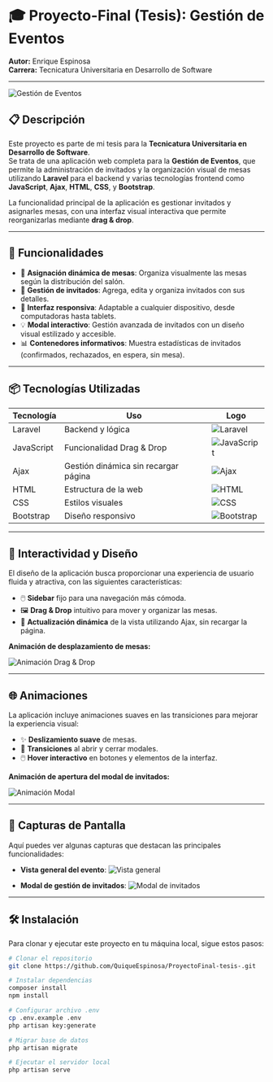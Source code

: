 # 🎓 Proyecto-Final (Tesis): Gestión de Eventos  
**Autor:** Enrique Espinosa  
**Carrera:** Tecnicatura Universitaria en Desarrollo de Software

---

![Gestión de Eventos](https://via.placeholder.com/800x400.png?text=Gestion+de+Eventos)

## 📋 Descripción

Este proyecto es parte de mi tesis para la **Tecnicatura Universitaria en Desarrollo de Software**.  
Se trata de una aplicación web completa para la **Gestión de Eventos**, que permite la administración de invitados y la organización visual de mesas utilizando **Laravel** para el backend y varias tecnologías frontend como **JavaScript**, **Ajax**, **HTML**, **CSS**, y **Bootstrap**.

La funcionalidad principal de la aplicación es gestionar invitados y asignarles mesas, con una interfaz visual interactiva que permite reorganizarlas mediante **drag & drop**.

---

## 🚀 Funcionalidades

- 🔄 **Asignación dinámica de mesas**: Organiza visualmente las mesas según la distribución del salón.
- 👥 **Gestión de invitados**: Agrega, edita y organiza invitados con sus detalles.
- 📱 **Interfaz responsiva**: Adaptable a cualquier dispositivo, desde computadoras hasta tablets.
- 💡 **Modal interactivo**: Gestión avanzada de invitados con un diseño visual estilizado y accesible.
- 📊 **Contenedores informativos**: Muestra estadísticas de invitados (confirmados, rechazados, en espera, sin mesa).

---

## 📦 Tecnologías Utilizadas

| Tecnología  | Uso           | Logo |
|-------------|----------------|------|
| Laravel     | Backend y lógica | ![Laravel](https://img.icons8.com/fluency/48/000000/laravel.png) |
| JavaScript  | Funcionalidad Drag & Drop | ![JavaScript](https://img.icons8.com/color/48/000000/javascript.png) |
| Ajax        | Gestión dinámica sin recargar página | ![Ajax](https://img.icons8.com/external-flatart-icons-outline-flatarticons/64/000000/external-ajax-seo-flatart-icons-outline-flatarticons.png) |
| HTML        | Estructura de la web | ![HTML](https://img.icons8.com/color/48/000000/html-5--v1.png) |
| CSS         | Estilos visuales | ![CSS](https://img.icons8.com/color/48/000000/css3.png) |
| Bootstrap   | Diseño responsivo | ![Bootstrap](https://img.icons8.com/color/48/000000/bootstrap.png) |

---

## 🌟 Interactividad y Diseño

El diseño de la aplicación busca proporcionar una experiencia de usuario fluida y atractiva, con las siguientes características:

- 🖱️ **Sidebar** fijo para una navegación más cómoda.
- 🖼️ **Drag & Drop** intuitivo para mover y organizar las mesas.
- 🔄 **Actualización dinámica** de la vista utilizando Ajax, sin recargar la página.

**Animación de desplazamiento de mesas:**

![Animación Drag & Drop](https://via.placeholder.com/800x400.gif?text=Drag+%26+Drop+Animation)

---

## 🌐 Animaciones

La aplicación incluye animaciones suaves en las transiciones para mejorar la experiencia visual:

- ✨ **Deslizamiento suave** de mesas.
- 🎯 **Transiciones** al abrir y cerrar modales.
- 🖱️ **Hover interactivo** en botones y elementos de la interfaz.

**Animación de apertura del modal de invitados:**

![Animación Modal](https://via.placeholder.com/800x400.gif?text=Modal+Animation)

---

## 📸 Capturas de Pantalla

Aquí puedes ver algunas capturas que destacan las principales funcionalidades:

- **Vista general del evento**:
  ![Vista general](https://via.placeholder.com/800x400.png?text=Vista+General)

- **Modal de gestión de invitados**:
  ![Modal de invitados](https://via.placeholder.com/800x400.png?text=Modal+de+Invitados)

---

## 🛠️ Instalación

Para clonar y ejecutar este proyecto en tu máquina local, sigue estos pasos:

```bash
# Clonar el repositorio
git clone https://github.com/QuiqueEspinosa/ProyectoFinal-tesis-.git

# Instalar dependencias
composer install
npm install

# Configurar archivo .env
cp .env.example .env
php artisan key:generate

# Migrar base de datos
php artisan migrate

# Ejecutar el servidor local
php artisan serve
